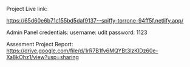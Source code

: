 Project Live link:

https://65d60e6b71c155bd5daf9137--spiffy-torrone-94ff5f.netlify.app/

Admin Panel credentials:
username: udit
password: 1123


Assesment Project Report: https://drive.google.com/file/d/1rR7B1fv6MQYBt3lzKlDz60e-Xa8kOhz1/view?usp=sharing
